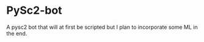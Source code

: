 # PySc2-bot
A pysc2 bot that will at first be scripted but I plan to incorporate some ML in the end.
